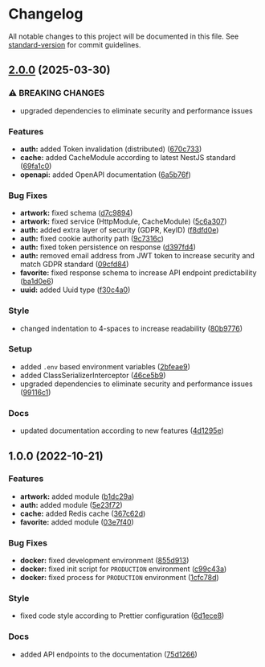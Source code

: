 # Changelog

All notable changes to this project will be documented in this file. See [standard-version](https://github.com/conventional-changelog/standard-version) for commit guidelines.

## [2.0.0](https://github.com/enteocode/icf/compare/v1.0.0...v2.0.0) (2025-03-30)


### ⚠ BREAKING CHANGES

* upgraded dependencies to eliminate security and performance issues

### Features

* **auth:** added Token invalidation (distributed) ([670c733](https://github.com/enteocode/icf/commit/670c73377d3c9318cdc2abd2503f9710dc588e91))
* **cache:** added CacheModule according to latest NestJS standard ([69fa1c0](https://github.com/enteocode/icf/commit/69fa1c0aa64132db609e140bb0926843fb6a9daa))
* **openapi:** added OpenAPI documentation ([6a5b76f](https://github.com/enteocode/icf/commit/6a5b76f7e8ec48085b12b2ddeb9a5625892948fa))


### Bug Fixes

* **artwork:** fixed schema ([d7c9894](https://github.com/enteocode/icf/commit/d7c9894d7ed384718dd937ff5ac09e8f45f9da13))
* **artwork:** fixed service (HttpModule, CacheModule) ([5c6a307](https://github.com/enteocode/icf/commit/5c6a30739c437f59e5d784c6f125859c3d33ec7f))
* **auth:** added extra layer of security (GDPR, KeyID) ([f8dfd0e](https://github.com/enteocode/icf/commit/f8dfd0e16412cdf85f6c5d2828db60d3bc7648b1))
* **auth:** fixed cookie authority path ([9c7316c](https://github.com/enteocode/icf/commit/9c7316c1500c928b724367b7e29b1de9c6432e86))
* **auth:** fixed token persistence on response ([d397fd4](https://github.com/enteocode/icf/commit/d397fd41be9fb9c6e835c34881e26209274aa213))
* **auth:** removed email address from JWT token to increase security and match GDPR standard ([09cfd84](https://github.com/enteocode/icf/commit/09cfd8417ca1a2dc37e881d5fa172a28349ea401))
* **favorite:** fixed response schema to increase API endpoint predictability ([ba1d0e6](https://github.com/enteocode/icf/commit/ba1d0e6de1994097e1659aa8e94e07a655d27c34))
* **uuid:** added Uuid type ([f30c4a0](https://github.com/enteocode/icf/commit/f30c4a05178f847b2c411636bf9c9a00283903d3))


### Style

* changed indentation to 4-spaces to increase readability ([80b9776](https://github.com/enteocode/icf/commit/80b9776372b3d9d2a4fea1310d721ca6889cfff1))


### Setup

* added `.env` based environment variables ([2bfeae9](https://github.com/enteocode/icf/commit/2bfeae902ac367c51ee160dbb753f6623ede8bfe))
* added ClassSerializerInterceptor ([46ce5b9](https://github.com/enteocode/icf/commit/46ce5b957a81cfa486c665276c3cc714c5fa9deb))
* upgraded dependencies to eliminate security and performance issues ([99116c1](https://github.com/enteocode/icf/commit/99116c18b011b20517f56543b44d26ecb239a09c))


### Docs

* updated documentation according to new features ([4d1295e](https://github.com/enteocode/icf/commit/4d1295e01843a6a46aaa94bc3a6c2f57ec240439))

## 1.0.0 (2022-10-21)


### Features

* **artwork:** added module ([b1dc29a](https://github.com/enteocode/icf/commit/b1dc29a35664db71a3808fb84e7a88b25013712b))
* **auth:** added module ([5e23f72](https://github.com/enteocode/icf/commit/5e23f72e4a8178b0297e66270d16114427c92de8))
* **cache:** added Redis cache ([367c62d](https://github.com/enteocode/icf/commit/367c62dae77a553ff1ee79cf9933fa75459fd88d))
* **favorite:** added module ([03e7f40](https://github.com/enteocode/icf/commit/03e7f400c1950975c88bb14dccf562d2a42052c9))


### Bug Fixes

* **docker:** fixed development environment ([855d913](https://github.com/enteocode/icf/commit/855d913e88caa42b088c8dc6e3c6bfc22716caa8))
* **docker:** fixed init script for `PRODUCTION` environment ([c99c43a](https://github.com/enteocode/icf/commit/c99c43a802e82952cbf96706fec652e219feaea6))
* **docker:** fixed process for `PRODUCTION` environment ([1cfc78d](https://github.com/enteocode/icf/commit/1cfc78d00d5bca8026132d4dbdd22c62cad73b20))


### Style

* fixed code style according to Prettier configuration ([6d1ece8](https://github.com/enteocode/icf/commit/6d1ece8244e655bf90a30eb0fbcaff906976a004))


### Docs

* added API endpoints to the documentation ([75d1266](https://github.com/enteocode/icf/commit/75d1266d035c3a8de7c0cdb6984067c3458a9589))
